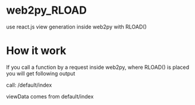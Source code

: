 # web2py_RLOAD
use react.js view generation inside web2py with RLOAD()

# How it work

If you call a function by a request inside web2py, where RLOAD() is placed you will get following output

call:
/default/index

  <script>v
    ar viewData = {{=viewData #JSON}}
  </script>
  <script>
    compliled react.js JSX (/default/index.jsx)
  </script>

viewData comes from default/index
